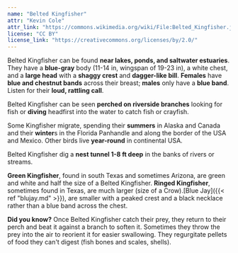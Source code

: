 ```yaml
---
name: "Belted Kingfisher"
attr: "Kevin Cole"
attr_link: "https://commons.wikimedia.org/wiki/File:Belted_Kingfisher.jpg"
license: "CC BY"
license_link: "https://creativecommons.org/licenses/by/2.0/"
---
```

Belted Kingfisher can be found **near lakes, ponds, and saltwater estuaries**. They have a **blue-gray** body (11-14 in, wingspan of 19-23 in), a white chest, and a **large head** with a **shaggy crest** and **dagger-like bill**. **Females** have **blue and chestnut bands** across their breast; **males** only have a **blue band**. Listen for their **loud, rattling call**. 

Belted Kingfisher can be seen **perched on riverside branches** looking for fish or **diving** headfirst into the water to catch fish or crayfish. 

Some Kingfisher migrate, spending their **summers** in Alaska and Canada and their **winter**s in the Florida Panhandle and along the border of the USA and Mexico. Other birds live **year-round** in continental USA.

Belted Kingfisher dig a **nest tunnel 1-8 ft deep** in the banks of rivers or streams.

**Green Kingfisher**, found in south Texas and sometimes Arizona, are green and white and half the size of a Belted Kingfisher. **Ringed Kingfisher**, sometimes found in Texas, are much larger (size of a Crow).[Blue Jay]({{< ref "blujay.md" >}}), are smaller with a peaked crest and a black necklace rather than a blue band across the chest.

**Did you know?** Once Belted Kingfisher catch their prey, they return to their perch and beat it against a branch to soften it. Sometimes they throw the prey into the air to reorient it for easier swallowing. They regurgitate pellets of food they can't digest (fish bones and scales, shells).
